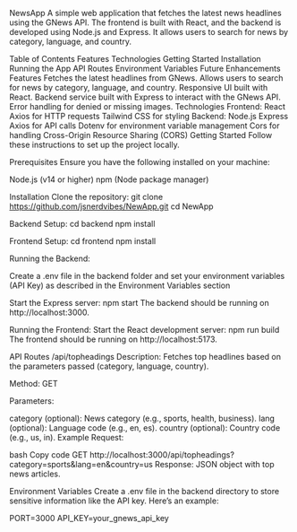 NewsApp
A simple web application that fetches the latest news headlines using the GNews API. The frontend is built with React, and the backend is developed using Node.js and Express. It allows users to search for news by category, language, and country.

Table of Contents
Features
Technologies
Getting Started
Installation
Running the App
API Routes
Environment Variables
Future Enhancements
Features
Fetches the latest headlines from GNews.
Allows users to search for news by category, language, and country.
Responsive UI built with React.
Backend service built with Express to interact with the GNews API.
Error handling for denied or missing images.
Technologies
Frontend:
React
Axios for HTTP requests
Tailwind CSS for styling
Backend:
Node.js
Express
Axios for API calls
Dotenv for environment variable management
Cors for handling Cross-Origin Resource Sharing (CORS)
Getting Started
Follow these instructions to set up the project locally.

Prerequisites
Ensure you have the following installed on your machine:

Node.js (v14 or higher)
npm (Node package manager)


Installation
Clone the repository:
git clone https://github.com/jsnerdvibes/NewApp.git
cd NewApp


Backend Setup:
cd backend
npm install

Frontend Setup:
cd frontend
npm install


Running the Backend:

Create a .env file in the backend folder and set your environment variables (API Key) as described in the Environment Variables section

Start the Express server:
npm start
The backend should be running on http://localhost:3000.

Running the Frontend:
Start the React development server:
npm run build
The frontend should be running on http://localhost:5173.


API Routes
/api/topheadings
Description: Fetches top headlines based on the parameters passed (category, language, country).

Method: GET

Parameters:

category (optional): News category (e.g., sports, health, business).
lang (optional): Language code (e.g., en, es).
country (optional): Country code (e.g., us, in).
Example Request:

bash
Copy code
GET http://localhost:3000/api/topheadings?category=sports&lang=en&country=us
Response: JSON object with top news articles.



Environment Variables
Create a .env file in the backend directory to store sensitive information like the API key. Here’s an example:

PORT=3000
API_KEY=your_gnews_api_key












